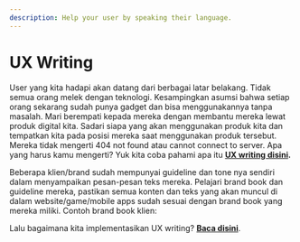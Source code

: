 ```yaml
---
description: Help your user by speaking their language.
---
```


# UX Writing

User yang kita hadapi akan datang dari berbagai latar belakang. Tidak semua orang melek dengan teknologi. Kesampingkan asumsi bahwa setiap orang sekarang sudah punya gadget dan bisa menggunakannya tanpa masalah. Mari berempati kepada mereka dengan membantu mereka lewat produk digital kita. Sadari siapa yang akan menggunakan produk kita dan tempatkan kita pada posisi mereka saat menggunakan produk tersebut. Mereka tidak mengerti 404 not found atau cannot connect to server. Apa yang harus kamu mengerti? Yuk kita coba pahami apa itu [**UX writing disini**](https://docs.google.com/presentation/d/1vO4eOJ2KpHFrKvzQ05dMwUmZwvEeLMzyKLpmeWIOs7M/edit?usp=sharing)**.** 

Beberapa klien/brand sudah mempunyai guideline dan tone nya sendiri dalam menyampaikan pesan-pesan teks mereka. Pelajari brand book dan guideline mereka, pastikan semua konten dan teks yang akan muncul di dalam website/game/mobile apps sudah sesuai dengan brand book yang mereka miliki. Contoh brand book klien:

Lalu bagaimana kita implementasikan UX writing? [**Baca disini**](https://drive.google.com/open?id=1dLbAynAi9JPPRGS-CfTW-5SqbuAqBVVR).

